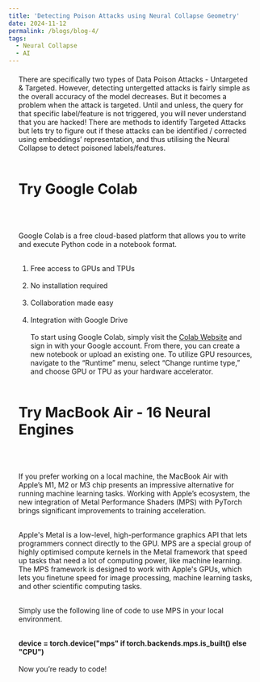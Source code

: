 ```yaml
---
title: 'Detecting Poison Attacks using Neural Collapse Geometry'
date: 2024-11-12
permalink: /blogs/blog-4/
tags:
  - Neural Collapse
  - AI
---
```

<div style="margin-left: 20px; margin-right: 20px; margin-top: 20px;">
There are specifically two types of Data Poison Attacks - Untargeted & Targeted. However, detecting untergetted attacks is fairly simple as the overall accuracy of the model decreases. But it becomes a problem when the attack is targeted. Until and unless, the query for that specific label/feature is not triggered, you will never understand that you are hacked! There are methods to identify Targeted Attacks but lets try to figure out if these attacks can be identified / corrected using embeddings’ representation, and thus utilising the Neural Collapse to detect poisoned labels/features.<br/><br/>

# Try Google Colab 
<br/><br/>

Google Colab is a free cloud-based platform that allows you to write and execute Python code in a notebook format. <br/><br/>
1. Free access to GPUs and TPUs<br/><br/>
2. No installation required<br/><br/>
3. Collaboration made easy<br/><br/>
4. Integration with Google Drive<br/><br/>
To start using Google Colab, simply visit the [Colab Website](https://colab.research.google.com/) and sign in with your Google account. From there, you can create a new notebook or upload an existing one. To utilize GPU resources, navigate to the “Runtime” menu, select “Change runtime type,” and choose GPU or TPU as your hardware accelerator. 
<br/><br/>

# Try MacBook Air - 16 Neural Engines 
<br/><br/>

If you prefer working on a local machine, the MacBook Air with Apple’s M1, M2 or M3 chip presents an impressive alternative for running machine learning tasks. Working with Apple’s ecosystem, the new integration of Metal Performance Shaders (MPS) with PyTorch brings significant improvements to training acceleration. <br/><br/>

Apple's Metal is a low-level, high-performance graphics API that lets programmers connect directly to the GPU. MPS are a special group of highly optimised compute kernels in the Metal framework that speed up tasks that need a lot of computing power, like machine learning. The MPS framework is designed to work with Apple's GPUs, which lets you finetune speed for image processing, machine learning tasks, and other scientific computing tasks.<br/><br/>

Simply use the following line of code to use MPS in your local environment.<br/><br/>


<b>device = torch.device("mps" if torch.backends.mps.is_built() else "CPU")</b>
<br/><br/>
Now you’re ready to code!




</div>
